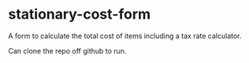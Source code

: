 # stationary-cost-form
A form to calculate the total cost of items including a tax rate calculator.

Can clone the repo off github to run.

